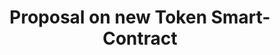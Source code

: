 ---
title: Proposal on new Token Smart-Contract
layout: service-process
permalink: apps/minting/architectures/token-production-proposal-on-new-token-smart-contract
lang: ru
page_id: apps-minting-architectures-token-production-proposal-on-new-token-smart-contract
detail-description: Lorem ipsum dolor sit amet, consectetur adipiscing elit. Nulla porttitor ipsum vitae tincidunt ullamcorper. Nunc eu sapien vitae neque efficitur viverra. Quisque quam libero, fermentum a arcu ac, tempus auctor mauris. Sed dui ex, eleifend eu pharetra eget, lacinia in tellus. Nam ac nibh quis tortor eleifend porttitor gravida quis augue. Pellentesque auctor ullamcorper arcu, quis malesuada nisi feugiat nec. Donec vitae ullamcorper magna. Donec mi tellus, ultricies id justo eu, vulputate volutpat eros. Nam vitae ex in lectus congue mollis. Cras libero metus, pharetra eu sodales id, porta ac quam. Vestibulum sed sagittis metus, vulputate dignissim lacus. Integer rhoncus vitae dui non interdum. Fusce elementum dolor eget molestie feugiat. Sed et leo eu tellus rutrum venenatis in at ante. Curabitur sed orci eu sem hendrerit molestie vitae vel nisi. Duis pellentesque id dui ut posuere.
diagramUrl: ru/apps/minting/architectures/token-production-proposal-on-new-jurisdiction/diagrams
videoUrl: ru/apps/minting/architectures/token-production-proposal-on-new-jurisdiction/ux-videos
screensUrl: ru/apps/minting/architectures/token-production-proposal-on-new-jurisdiction/ui-screens
backUrl: /ru/apps/minting/architectures/token-production
---